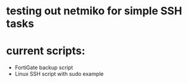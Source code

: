 # testing out netmiko for simple SSH tasks

# current scripts:
- FortiGate backup script
- Linux SSH script with sudo example
